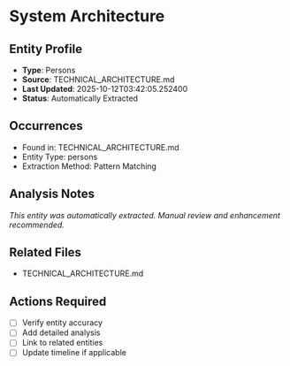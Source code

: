 # System Architecture

## Entity Profile
- **Type**: Persons
- **Source**: TECHNICAL_ARCHITECTURE.md
- **Last Updated**: 2025-10-12T03:42:05.252400
- **Status**: Automatically Extracted

## Occurrences
- Found in: TECHNICAL_ARCHITECTURE.md
- Entity Type: persons
- Extraction Method: Pattern Matching

## Analysis Notes
*This entity was automatically extracted. Manual review and enhancement recommended.*

## Related Files
- TECHNICAL_ARCHITECTURE.md

## Actions Required
- [ ] Verify entity accuracy
- [ ] Add detailed analysis
- [ ] Link to related entities
- [ ] Update timeline if applicable
